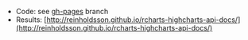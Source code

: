 - Code: see [gh-pages](https://github.com/reinholdsson/rcharts-highcharts-api-docs/tree/gh-pages) branch
- Results: [http://reinholdsson.github.io/rcharts-highcharts-api-docs/](http://reinholdsson.github.io/rcharts-highcharts-api-docs/)
